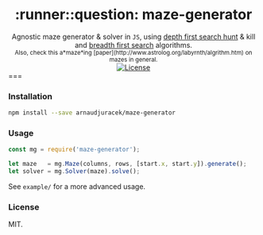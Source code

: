 <h1 align="center">:runner::question: maze-generator</h1>
<div align="center">Agnostic maze generator &amp; solver in <code>JS</code>, using <a href="http://weblog.jamisbuck.org/2011/1/24/maze-generation-hunt-and-kill-algorithm">depth first search hunt</a> &amp; kill and <a href="https://en.wikipedia.org/wiki/Breadth-first_search">breadth first search</a> algorithms.</div>

<div align="center">
  <sup>Also, check this a*maze*ing [paper](http://www.astrolog.org/labyrnth/algrithm.htm) on mazes in general.</sup>
  <br>
  <!-- License -->
  <a href="https://raw.githubusercontent.com/arnaudjuracek/xy/master/LICENSE">
    <img src="https://img.shields.io/badge/license-MIT-blue.svg?style=flat-square" alt="License" />
  </a>
</div>
===

### Installation
```sh
npm install --save arnaudjuracek/maze-generator
```

### Usage

```js
const mg = require('maze-generator');

let maze   = mg.Maze(columns, rows, [start.x, start.y]).generate();
let solver = mg.Solver(maze).solve();
```

See `example/` for a more advanced usage.

### License
MIT.
